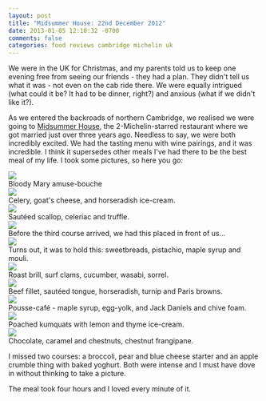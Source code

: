 ```yaml
---
layout: post
title: "Midsummer House: 22nd December 2012"
date: 2013-01-05 12:10:32 -0700
comments: false
categories: food reviews cambridge michelin uk
---
```


We were in the UK for Christmas, and my parents told us to keep one evening free from seeing our friends - they had a plan. They didn't tell us what it was - not even on the cab ride there. We were equally intrigued (what could it be? It had to be dinner, right?) and anxious (what if we didn't like it?).

As we entered the backroads of northern Cambridge, we realised we were going to [Midsummer House](http://www.midsummerhouse.co.uk/), the 2-Michelin-starred restaurant where we got married just over three years ago. Needless to say, we were both incredibly excited. We had the tasting menu with wine pairings, and it was incredible. I think it supersedes other meals I've had there to be the best meal of my life. I took some pictures, so here you go:


<div class="img">
  <a href="{{ root_url }}/images/midsummer-house/bloody-mary.jpg">
    <img src="/images/midsummer-house/bloody-mary.jpg">
  </a>
  <div class="alt">
    Bloody Mary amuse-bouche
  </div>
</div>
<div class="img">
  <a href="{{ root_url }}/images/midsummer-house/goats-cheese.jpg">
    <img src="/images/midsummer-house/goats-cheese.jpg">
  </a>
  <div class="alt">
    Celery, goat's cheese, and horseradish ice-cream.
  </div>
</div>
<div class="img">
  <a href="{{ root_url }}/images/midsummer-house/scallop.jpg">
    <img src="/images/midsummer-house/scallop.jpg">
  </a>
  <div class="alt">
    Sautéed scallop, celeriac and truffle.
  </div>
</div>
<div class="img">
  <a href="{{ root_url }}/images/midsummer-house/trestle.jpg">
    <img src="/images/midsummer-house/trestle.jpg">
  </a>
  <div class="alt">
    Before the third course arrived, we had this placed in front of us...
  </div>
</div>
<div class="img">
  <a href="{{ root_url }}/images/midsummer-house/sweetbreads.jpg">
    <img src="/images/midsummer-house/sweetbreads.jpg">
  </a>
  <div class="alt">
    Turns out, it was to hold this: sweetbreads, pistachio, maple syrup and mouli.
  </div>
</div>
<div class="img">
  <a href="{{ root_url }}/images/midsummer-house/brill.jpg">
    <img src="/images/midsummer-house/brill.jpg">
  </a>
  <div class="alt">
    Roast brill, surf clams, cucumber, wasabi, sorrel.
  </div>
</div>
<div class="img">
  <a href="{{ root_url }}/images/midsummer-house/beef.jpg">
    <img src="/images/midsummer-house/beef.jpg">
  </a>
  <div class="alt">
    Beef fillet, sautéed tongue, horseradish, turnip and Paris browns.
  </div>
</div>
<div class="img">
  <a href="{{ root_url }}/images/midsummer-house/pousse-cafe.jpg">
    <img src="/images/midsummer-house/pousse-cafe.jpg">
  </a>
  <div class="alt">
    Pousse-café - maple syrup, egg-yolk, and Jack Daniels and chive foam.
  </div>
</div>
<div class="img">
  <a href="{{ root_url }}/images/midsummer-house/kumkwats.jpg">
    <img src="/images/midsummer-house/kumkwats.jpg">
  </a>
  <div class="alt">
    Poached kumquats with lemon and thyme ice-cream.
  </div>
</div>
<div class="img">
  <a href="{{ root_url }}/images/midsummer-house/chocolate.jpg">
    <img src="/images/midsummer-house/chocolate.jpg">
  </a>
  <div class="alt">
    Chocolate, caramel and chestnuts, chestnut frangipane.
  </div>
</div>

I missed two courses: a broccoli, pear and blue cheese starter and an apple crumble thing with baked yoghurt. Both were intense and I must have dove in without thinking to take a picture.

The meal took four hours and I loved every minute of it.

